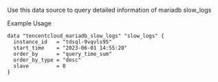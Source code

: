 Use this data source to query detailed information of mariadb slow_logs

Example Usage

```hcl
data "tencentcloud_mariadb_slow_logs" "slow_logs" {
  instance_id   = "tdsql-9vqvls95"
  start_time    = "2023-06-01 14:55:20"
  order_by      = "query_time_sum"
  order_by_type = "desc"
  slave         = 0
}
```